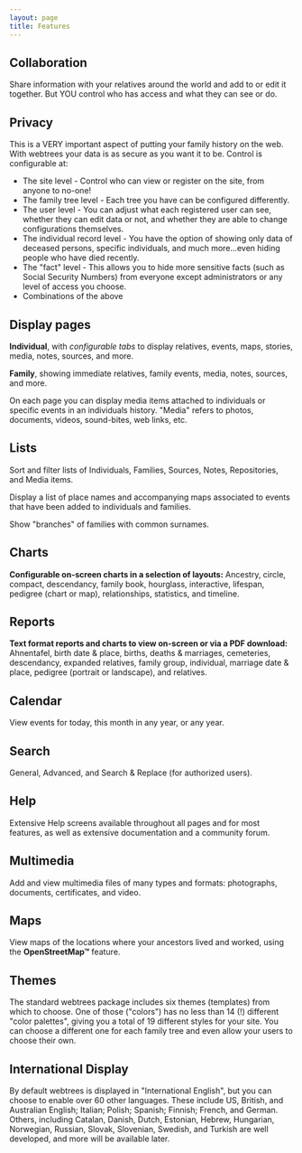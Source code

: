 ```yaml
---
layout: page
title: Features
---
```


## Collaboration

Share information with your relatives around the world and add to or edit it together. But YOU control who has access and what they can see or do.

## Privacy

This is a VERY important aspect of putting your family history on the web. With webtrees your data is as secure as you want it to be. Control is configurable at:

- The site level - Control who can view or register on the site, from anyone to no-one!
- The family tree level - Each tree you have can be configured differently.
- The user level - You can adjust what each registered user can see, whether they can edit data or not, and whether they are able to change configurations themselves.
- The individual record level - You have the option of showing only data of deceased persons, specific individuals, and much more...even hiding people who have died recently.
- The "fact" level - This allows you to hide more sensitive facts (such as Social Security Numbers) from everyone except administrators or any level of access you choose.
- Combinations of the above

## Display pages

**Individual**, with _configurable tabs_ to display relatives, events, maps, stories, media, notes, sources, and more.

**Family**, showing immediate relatives, family events, media, notes, sources, and more.

On each page you can display media items attached to individuals or specific events in an individuals history. "Media" refers to photos, documents, videos, sound-bites, web links, etc.

## Lists

Sort and filter lists of Individuals, Families, Sources, Notes, Repositories, and Media items.

Display a list of place names and accompanying maps associated to events that have been added to individuals and families.

Show "branches" of families with common surnames.

## Charts

**Configurable on-screen charts in a selection of layouts:** Ancestry, circle, compact, descendancy, family book, hourglass, interactive, lifespan, pedigree (chart or map), relationships, statistics, and timeline.

## Reports

**Text format reports and charts to view on-screen or via a PDF download:** Ahnentafel, birth date & place, births, deaths & marriages, cemeteries, descendancy, expanded relatives, family group, individual, marriage date & place, pedigree (portrait or landscape), and relatives.

## Calendar

View events for today, this month in any year, or any year.

## Search

General, Advanced, and Search & Replace (for authorized users).

## Help

Extensive Help screens available throughout all pages and for most features, as well as extensive documentation and a community forum.

## Multimedia

Add and view multimedia files of many types and formats: photographs, documents, certificates, and video.

## Maps

View maps of the locations where your ancestors lived and worked, using the **OpenStreetMap&trade;** feature.

## Themes

The standard webtrees package includes six themes (templates) from which to choose. One of those ("colors") has no less than 14 (!) different "color palettes", giving you a total of 19 different styles for your site. You can choose a different one for each family tree and even allow your users to choose their own.

## International Display

By default webtrees is displayed in "International English", but you can choose to enable over 60 other languages. These include US, British, and Australian English; Italian; Polish; Spanish; Finnish; French, and German. Others, including Catalan, Danish, Dutch, Estonian, Hebrew, Hungarian, Norwegian, Russian, Slovak, Slovenian, Swedish, and Turkish are well developed, and more will be available later.

